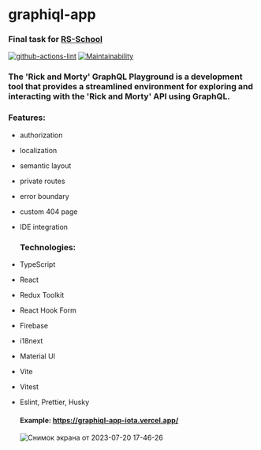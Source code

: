 # graphiql-app

### Final task for  [RS-School](https://rs.school/react/)

[![github-actions-lint](https://github.com/YazykovaDaria/graphiql-app/actions/workflows/graphigl-CI.yml/badge.svg)](https://github.com/YazykovaDaria/graphiql-app/actions)
[![Maintainability](https://api.codeclimate.com/v1/badges/5f5b38d6ad54077230a3/maintainability)](https://codeclimate.com/github/YazykovaDaria/graphiql-app/maintainability)

### The 'Rick and Morty' GraphQL Playground is a development tool that provides a streamlined environment for exploring and interacting with the 'Rick and Morty' API using GraphQL.

### Features:
- authorization
- localization
- semantic layout
- private routes
- error boundary
- custom 404 page
- IDE integration

  ### Technologies:
- TypeScript
- React
- Redux Toolkit
- React Hook Form
- Firebase
- i18next
- Material UI
- Vite
- Vitest
- Eslint, Prettier, Husky

  #### Example:  https://graphiql-app-iota.vercel.app/
  

  ![Снимок экрана от 2023-07-20 17-46-26](https://github.com/YazykovaDaria/graphiql-app/assets/93446641/f063e6c7-054c-4f45-a16f-14cbca4d725d)



